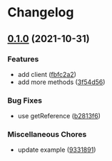 # Changelog

## [0.1.0](https://www.github.com/brokeyourbike/fidelity-bank-api-client-php/compare/v0.0.1...v0.1.0) (2021-10-31)


### Features

* add client ([fbfc2a2](https://www.github.com/brokeyourbike/fidelity-bank-api-client-php/commit/fbfc2a2863b4141e49e8f511e18c3c6f8a198dea))
* add more methods ([3f54d56](https://www.github.com/brokeyourbike/fidelity-bank-api-client-php/commit/3f54d56adb2365d4efbb079ae2d27315811f6299))


### Bug Fixes

* use getReference ([b2813f6](https://www.github.com/brokeyourbike/fidelity-bank-api-client-php/commit/b2813f69337d9719de45152169c2bff6fc84ad52))


### Miscellaneous Chores

* update example ([9331891](https://www.github.com/brokeyourbike/fidelity-bank-api-client-php/commit/9331891d439cb8851c5120c73e13db483687027b))
